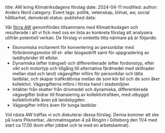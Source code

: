 title: AW kring Klimatriksdagens förslag
date: 2024-04-11
modified:
author: Anders Nord
category: Event
tags: politik, vetenskap, klimat, aw, social hållbarhet, demokrati
status: published
data:

Vår [förra AW](/posts/event-aw-2024-04-11) genomfördes tillsammans med Klimatriksdagen
och resulterade i att vi fick med oss en lista av konkreta förslag att analysera
utifrån potentiell verkan. De förslag vi ombetts titta närmare på är följande:

- Ekonomiska incitament för konvertering av personbilar med förbränningsmotor
till el- eller biogasdrift samt för uppgradering av laddhybrider till elbilar.
- Dynamiska (efter trängsel) och differentierade (efter fordonstyp, efter vikt
och motortyp och tillgång till alternativa färdmedel med skillnader mellan stad
och land) vägavgifter införs för personbilar och lätta lastbilar, och skapar
trafikrättvisa mellan de som kör bil och de som åker kollektivt. Vägavgifterna
införs i första hand i stadsmiljöer.
- Intäkter från skatter från drivmedel och dynamiska, differentierade vägavgifter
bidrar till finansiering av kollektivtrafiken, med utbyggd kollektivtrafik även
på landsbygden.
- Vägavgifter införs även för tunga lastbilar

Vid nästa AW träffas vi och diskuterar dessa förslag. Denna kommer att ske på
Ivans Pilsnerbar, Järnmalmsgatan 4 på Ringön i Göteborg den 11/4 med start ca
17.00 (kom efter jobbet och ta med en arbetskamrat).
